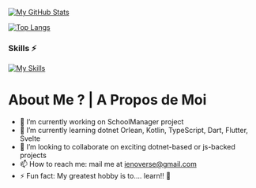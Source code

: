 [![My GitHub Stats](https://github-readme-stats-git-masterrstaa-rickstaa.vercel.app/api?username=lord-cockroach&count_private=true&show_icons=true&theme=default&include_all_commits=true)](https://github.com/8thblattaria/github-readme-stats)

[![Top Langs](https://github-readme-stats-git-masterrstaa-rickstaa.vercel.app/api/top-langs/?username=8thblattaria&layout=compact)](https://github.com/anuraghazra/github-readme-stats)

### Skills ⚡
[![My Skills](https://skills.thijs.gg/icons?i=cs,js,dotnet,nodejs,kotlin,css,html,ts,mysql,svelte,dart,sqlite,java,mongodb,python,github,docker,git])](https://skills.thijs.gg) 

# About Me ? | A Propos de Moi
- 🔭 I’m currently working on SchoolManager project
- 🌱 I’m currently learning dotnet Orlean, Kotlin, TypeScript, Dart, Flutter, Svelte
- 👯 I’m looking to collaborate on exciting dotnet-based or js-backed projects
- 📫 How to reach me: mail me at ienoverse@gmail.com
- ⚡ Fun fact: My greatest hobby is to.... learn!! 👀
